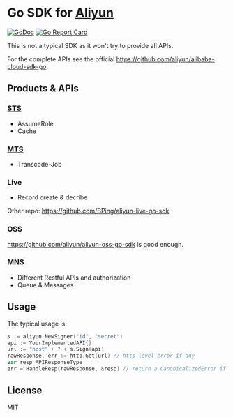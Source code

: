 # Go SDK for [Aliyun](https://www.aliyun.com)

[![GoDoc](https://godoc.org/github.com/practigo/aliyun?status.svg)](https://godoc.org/github.com/practigo/aliyun)
[![Go Report Card](https://goreportcard.com/badge/github.com/practigo/aliyun)](https://goreportcard.com/report/github.com/practigo/aliyun)

This is not a typical SDK as it won't try to provide all APIs. 

For the complete APIs see the official https://github.com/aliyun/alibaba-cloud-sdk-go.

## Products \& APIs

### [STS](https://help.aliyun.com/document_detail/28756.html)

- AssumeRole
- Cache

### [MTS](https://help.aliyun.com/document_detail/66804.html)

- Transcode-Job

### Live

- Record create & decribe

Other repo: https://github.com/BPing/aliyun-live-go-sdk

### OSS

https://github.com/aliyun/aliyun-oss-go-sdk is good enough.

### MNS

- Different Restful APIs and authorization
- Queue & Messages

## Usage

The typical usage is:

```go
s := aliyun.NewSigner("id", "secret")
api := YourImplementedAPI{}
url := "host" + ? + s.Sign(api)
rawResponse, err := http.Get(url) // http level error if any
var resp APIResponseType
err = HandleResp(rawResponse, &resp) // return a CanonicalizedError if any
```

## License

MIT
